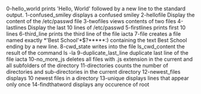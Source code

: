 0-hello_world prints 'Hello, World' followed by a new line to the standard output.
1-confused_smiley  displays a confused smiley
2-hellofile Display the content of the /etc/passwd file
3-twofiles views contents of two files
4-lastlines Display the last 10 lines of /etc/passwd
5-firstlines prints first 10 lines
6-third_line prints the third line of the file iacta
7-file creates a file named exactly \*\'Best School\'\*$\?\*\*\*\*\*:) containing the text Best School ending by a new line.
8-cwd_state writes into the file ls_cwd_content the result of the command ls -la
9-duplicate_last_line duplicate last line of the file iacta
10-no_more_js deletes all files with .js extension in the current and all subfolders of the directory
11-directories counts the number of directories and sub-directories in the current directory
12-newest_files displays 10 newest files in a directory
13-unique displays lines that appear only once
14-findthatword displays any occurence of root
